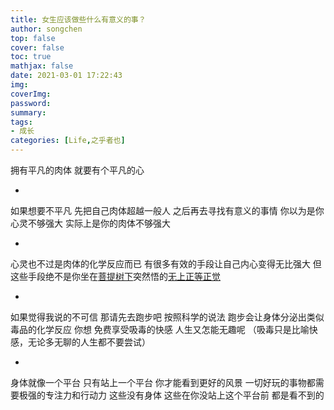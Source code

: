 ```yaml
---
title: 女生应该做些什么有意义的事？
author: songchen
top: false
cover: false
toc: true
mathjax: false
date: 2021-03-01 17:22:43
img:
coverImg:
password:
summary:
tags:
- 成长
categories: [Life,之乎者也]
---
```

拥有平凡的肉体 就要有个平凡的心

-

如果想要不平凡 先把自己肉体超越一般人 之后再去寻找有意义的事情 你以为是你心灵不够强大 实际上是你的肉体不够强大

-

心灵也不过是肉体的化学反应而已 有很多有效的手段让自己内心变得无比强大 但这些手段绝不是你坐在[菩提树下](https://www.zhihu.com/search?q=%E8%8F%A9%E6%8F%90%E6%A0%91%E4%B8%8B&search_source=Entity&hybrid_search_source=Entity&hybrid_search_extra=%7B%22sourceType%22%3A%22answer%22%2C%22sourceId%22%3A52393417%7D)突然悟的[无上正等正觉](https://www.zhihu.com/search?q=%E6%97%A0%E4%B8%8A%E6%AD%A3%E7%AD%89%E6%AD%A3%E8%A7%89&search_source=Entity&hybrid_search_source=Entity&hybrid_search_extra=%7B%22sourceType%22%3A%22answer%22%2C%22sourceId%22%3A52393417%7D)

-

如果觉得我说的不可信 那请先去跑步吧 按照科学的说法 跑步会让身体分泌出类似毒品的化学反应 你想 免费享受吸毒的快感 人生又怎能无趣呢 （吸毒只是比喻快感，无论多无聊的人生都不要尝试）

-

身体就像一个平台 只有站上一个平台 你才能看到更好的风景 一切好玩的事物都需要极强的专注力和行动力 这些没有身体 这些在你没站上这个平台前 都是看不到的